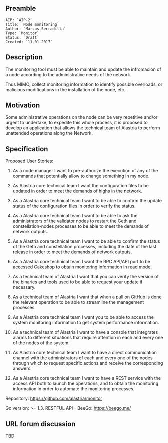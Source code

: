 ## Preamble

    AIP: `AIP-2`
    Title: `Node monitoring`
    Author: `Marcos Serradilla`
    Type: `Monitor`
    Status: `Draft`
    Created: `11-01-2017`


## Description

The monitoring tool must be able to maintain and update the infromación of a node according to the administrative needs of the network. 

Thus MIMO, collect monitoring information to identify possible overloads, or malicious modifications in the installation of the node, etc.

## Motivation

Some administrative operations on the node can be very repetitive and/or urgent to undertake, to expedite this whole process, it is proposed to develop an application that allows the technical team of Alastria to perform unattended operations along the Network.

## Specification

Proposed User Stories:

1. As a node manager I want to pre-authorize the execution of any of the commands that potentially allow to change something in my node.

2. As Alastria core technical team I want the configuration files to be updated in order to meet the demands of highs in the network.

3. As a Alastria core technical team I want to be able to confirm the update status of the configuration files in order to verify the status.

4. As a Alastria core technical team I want to be able to ask the administrators of the validator nodes to restart the Geth and constellation-nodes processes to be able to meet the demands of network outputs.

5. As a Alastria core technical team I want to be able to confirm the status of the Geth and constellation processes, including the date of the last release in order to meet the demands of network outputs.

6. As a Alastria core technical team I want the RPC API/API port to be accessed Cakeshop to obtain monitoring information in read mode.

7. As a technical team of Alastria I want that you can verify the version of the binaries and tools used to be able to request your update if necessary.

8. As a technical team of Alastria I want that when a pull on GitHub is done the relevant operation to be able to streamline the management processes.

9. As a Alastria core technical team I want you to be able to access the system monitoring information to get system performance information.

10. As a technical team of Alastria I want to have a console that integrates alarms to different situations that require attention in each and every one of the nodes of the system.

11. As Alastria core technical team I want to have a direct communication channel with the administrators of each and every one of the nodes through which to request specific actions and receive the corresponding answers.

12. As a Alastria core technical team I want to have a REST service with the access API both to launch the operations, and to obtain the monitoring information in order to automate the monitoring processes.

Repository: https://github.com/alastria/monitor

Go version: >= 1.3.
RESTFUL API - BeeGo: https://beego.me/

## URL forum discussion

TBD